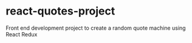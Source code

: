 # react-quotes-project
 Front end development project to create a random quote machine using React Redux
